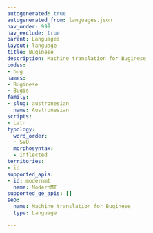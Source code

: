 ```yaml
---
autogenerated: true
autogenerated_from: languages.json
nav_order: 999
nav_exclude: true
parent: Languages
layout: language
title: Buginese
description: Machine translation for Buginese
codes:
- bug
names:
- Buginese
- Bugis
family:
- slug: austronesian
  name: Austronesian
scripts:
- Latn
typology:
  word_order:
  - SVO
  morphosyntax:
  - inflected
territories:
- id
supported_apis:
- id: modernmt
  name: ModernMT
supported_qe_apis: []
seo:
  name: Machine translation for Buginese
  type: Language

---
```


